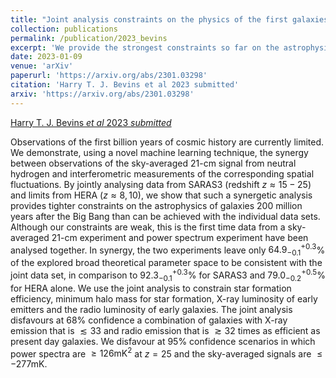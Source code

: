 ```yaml
---
title: "Joint analysis constraints on the physics of the first galaxies with low frequency radio astronomy data"
collection: publications
permalink: /publication/2023_bevins
excerpt: 'We provide the strongest constraints so far on the astrophysics of the first stars and galaxies!'
date: 2023-01-09
venue: 'arXiv'
paperurl: 'https://arxiv.org/abs/2301.03298'
citation: 'Harry T. J. Bevins et al 2023 submitted'
arxiv: 'https://arxiv.org/abs/2301.03298'
---
```


[Harry T. J. Bevins _et al_ 2023 _submitted_](https://arxiv.org/abs/2301.03298)

Observations of the first billion years of cosmic history are currently limited. We demonstrate, using a novel machine learning technique, the synergy between observations of the sky-averaged 21-cm signal from neutral hydrogen and interferometric measurements of the corresponding spatial fluctuations. By jointly analysing data from SARAS3 (redshift $z\approx15−25$) and limits from HERA ($z\approx8, 10$), we show that such a synergetic analysis provides tighter constraints on the astrophysics of galaxies 200 million years after the Big Bang than can be achieved with the individual data sets. Although our constraints are weak, this is the first time data from a sky-averaged 21-cm experiment and power spectrum experiment have been analysed together. In synergy, the two experiments leave only $64.9^{+0.3}_{−0.1}$% of the explored broad theoretical parameter space to be consistent with the joint data set, in comparison to $92.3^{+0.3}_{−0.1}$% for SARAS3 and $79.0^{+0.5}_{−0.2}$% for HERA alone. We use the joint analysis to constrain star formation efficiency, minimum halo mass for star formation, X-ray luminosity of early emitters and the radio luminosity of early galaxies. The joint analysis disfavours at 68% confidence a combination of galaxies with X-ray emission that is $\lesssim 33$ and radio emission that is $\gtrsim 32$ times as efficient as present day galaxies. We disfavour at 95% confidence scenarios in which power spectra are $\geq126 \textrm{mK}^2$ at $z=25$ and the sky-averaged signals are $\leq -277 \textrm{mK}$.  
